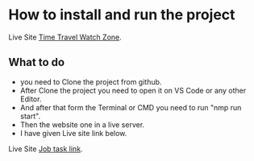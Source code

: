 # How to install and run the project

Live Site [Time Travel Watch Zone](https://time-travel-watch-zone.web.app/).


## What to do

- you need to Clone the project from github.
- After Clone the project you need to open it on VS Code or any other Editor.
- And after that form the Terminal or CMD you need to run "nmp run start".
- Then the website one in a live server.
- I have given Live site link below.

Live Site [Job task link](https://resonant-syrniki-d48d4e.netlify.app/).
